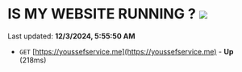 # IS MY WEBSITE RUNNING ? [![](https://img.shields.io/static/v1?label=Sponsor&message=%E2%9D%A4&logo=GitHub&color=%23fe8e86)](https://github.com/sponsors/Youssef-Lehmam)

Last updated: **12/3/2024, 5:55:50 AM**

- `GET` [https://youssefservice.me](https://youssefservice.me) - **Up** (218ms)
